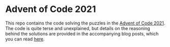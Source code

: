 # Advent of Code 2021

This repo contains the code solving the puzzles in the [Advent of Code 2021](https://adventofcode.com/). The code is quite terse and unexplained, but details on the reasoning behind the solutions are provided in the accompanying blog posts, which you can read [here](https://alliterativecomputing.blogspot.com/2020/12/advent-of-code-2021.html).
